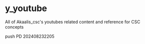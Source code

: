 # y_youtube
All of Akaalis_csc's youtubes related content and reference for CSC concepts


push PD 202408232205
